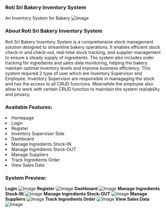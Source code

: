 ### Roti Sri Bakery Inventory System
An Inventory System for Bakery 
![Image](https://github.com/user-attachments/assets/4ddcddc7-bd10-45b5-a395-65fffcb7654f)
### About Roti Sri Bakery Inventory System

Roti Sri Bakery Inventory System is a comprehensive stock management solution designed to streamline bakery operations. It enables efficient stock check-in and check-out, real-time stock tracking, and supplier management to ensure a steady supply of ingredients. The system also includes order tracking for ingredients and sales data monitoring, helping the bakery maintain optimal inventory levels and improve business efficiency. This system required 2 type of user which are Inventory Supervisor and Employee. Inventory Supervisor are responsible in managaging the stock and has the access to all CRUD funcrions. Meanwhile the employee also allow to work with certain CRUD function to maintiain the system realiability and privacy.

### Available Features:

<li>Homepage
<li>Login
<li>Register
<li>Inventory Supervisor Side
<li>Dashboard
<li>Manage Ingredients Stock-IN
<li>Manage Ingredients Stock-OUT
<li>Manage Suppliers
<li>Track Ingredients Order
<li>View Sales Data

### System Preview:
**Login**
![Image](https://github.com/user-attachments/assets/92a4b393-33d2-4e97-90a7-0e1c14eacddc)
**Register**
![Image](https://github.com/user-attachments/assets/ceb58fa6-79a1-4e5e-9090-0e4da17580c8)
**Dashboard**
![Image](https://github.com/user-attachments/assets/60fbcd5e-9853-4915-a8b7-c09d3c45e0c6)
**Manage Ingredients Stock-IN**
![Image](https://github.com/user-attachments/assets/7fefe48f-24c1-45ee-8dbc-bf38c29fd1ab)
**Manage Ingredients Stock-OUT**
![Image](https://github.com/user-attachments/assets/ffe1542d-e973-46e0-9b03-217c48f3b1a1)
**Manage Suppliers**
![Image](https://github.com/user-attachments/assets/728299a5-e43a-4702-b6d1-f4038a5a2fea)
**Track Ingredients Order**
![Image](https://github.com/user-attachments/assets/9777ee0c-0405-409c-a436-b1e96407c9c8)
**View Sales Data**
![Image](https://github.com/user-attachments/assets/f89c276b-1f8f-4e98-87f6-96f813ff8631)


